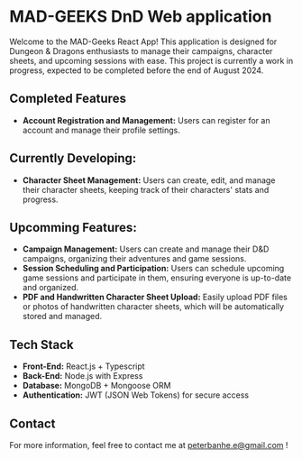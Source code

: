 # MAD-GEEKS DnD Web application

Welcome to the MAD-Geeks React App! This application is designed for Dungeon & Dragons enthusiasts to manage their campaigns, character sheets, and upcoming sessions with ease. This project is currently a work in progress, expected to be completed before the end of August 2024. 

## Completed Features

- **Account Registration and Management:** Users can register for an account and manage their profile settings.

## Currently Developing: 
- **Character Sheet Management:** Users can create, edit, and manage their character sheets, keeping track of their characters' stats and progress.

## Upcomming Features: 
- **Campaign Management:** Users can create and manage their D&D campaigns, organizing their adventures and game sessions.
- **Session Scheduling and Participation:** Users can schedule upcoming game sessions and participate in them, ensuring everyone is up-to-date and organized.
- **PDF and Handwritten Character Sheet Upload:** Easily upload PDF files or photos of handwritten character sheets, which will be automatically stored and managed.

## Tech Stack

- **Front-End:** React.js + Typescript
- **Back-End:** Node.js with Express
- **Database:** MongoDB + Mongoose ORM 
- **Authentication:** JWT (JSON Web Tokens) for secure access
## Contact

For more information, feel free to contact me at <a>peterbanhe.e@gmail.com</a> !